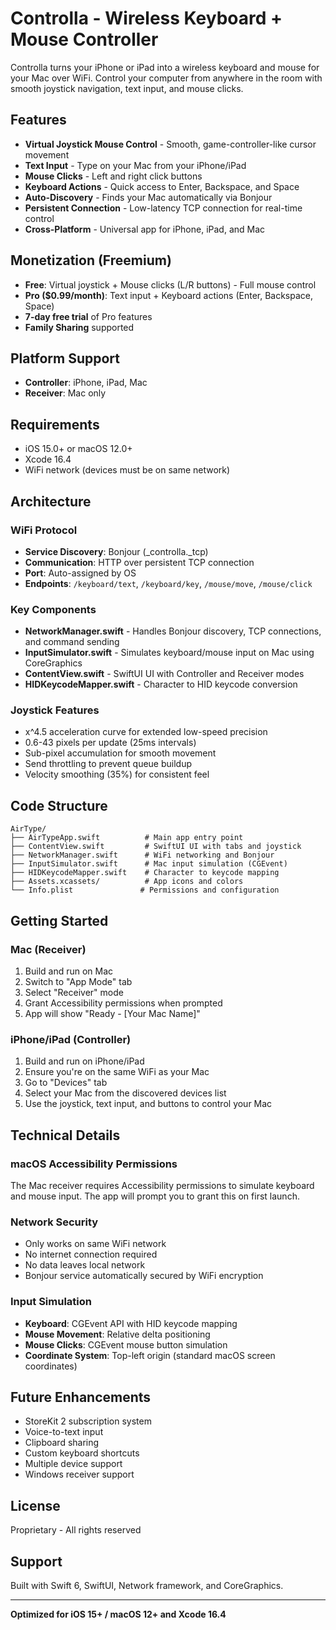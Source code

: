 # Controlla - Wireless Keyboard + Mouse Controller

Controlla turns your iPhone or iPad into a wireless keyboard and mouse for your Mac over WiFi. Control your computer from anywhere in the room with smooth joystick navigation, text input, and mouse clicks.

## Features

- **Virtual Joystick Mouse Control** - Smooth, game-controller-like cursor movement
- **Text Input** - Type on your Mac from your iPhone/iPad
- **Mouse Clicks** - Left and right click buttons
- **Keyboard Actions** - Quick access to Enter, Backspace, and Space
- **Auto-Discovery** - Finds your Mac automatically via Bonjour
- **Persistent Connection** - Low-latency TCP connection for real-time control
- **Cross-Platform** - Universal app for iPhone, iPad, and Mac

## Monetization (Freemium)

- **Free**: Virtual joystick + Mouse clicks (L/R buttons) - Full mouse control
- **Pro ($0.99/month)**: Text input + Keyboard actions (Enter, Backspace, Space)
- **7-day free trial** of Pro features
- **Family Sharing** supported

## Platform Support

- **Controller**: iPhone, iPad, Mac
- **Receiver**: Mac only

## Requirements

- iOS 15.0+ or macOS 12.0+
- Xcode 16.4
- WiFi network (devices must be on same network)

## Architecture

### WiFi Protocol
- **Service Discovery**: Bonjour (_controlla._tcp)
- **Communication**: HTTP over persistent TCP connection
- **Port**: Auto-assigned by OS
- **Endpoints**: `/keyboard/text`, `/keyboard/key`, `/mouse/move`, `/mouse/click`

### Key Components
- **NetworkManager.swift** - Handles Bonjour discovery, TCP connections, and command sending
- **InputSimulator.swift** - Simulates keyboard/mouse input on Mac using CoreGraphics
- **ContentView.swift** - SwiftUI UI with Controller and Receiver modes
- **HIDKeycodeMapper.swift** - Character to HID keycode conversion

### Joystick Features
- x^4.5 acceleration curve for extended low-speed precision
- 0.6-43 pixels per update (25ms intervals)
- Sub-pixel accumulation for smooth movement
- Send throttling to prevent queue buildup
- Velocity smoothing (35%) for consistent feel

## Code Structure

```
AirType/
├── AirTypeApp.swift          # Main app entry point
├── ContentView.swift         # SwiftUI UI with tabs and joystick
├── NetworkManager.swift      # WiFi networking and Bonjour
├── InputSimulator.swift      # Mac input simulation (CGEvent)
├── HIDKeycodeMapper.swift    # Character to keycode mapping
├── Assets.xcassets/          # App icons and colors
└── Info.plist               # Permissions and configuration
```

## Getting Started

### Mac (Receiver)
1. Build and run on Mac
2. Switch to "App Mode" tab
3. Select "Receiver" mode
4. Grant Accessibility permissions when prompted
5. App will show "Ready - [Your Mac Name]"

### iPhone/iPad (Controller)
1. Build and run on iPhone/iPad
2. Ensure you're on the same WiFi as your Mac
3. Go to "Devices" tab
4. Select your Mac from the discovered devices list
5. Use the joystick, text input, and buttons to control your Mac

## Technical Details

### macOS Accessibility Permissions
The Mac receiver requires Accessibility permissions to simulate keyboard and mouse input. The app will prompt you to grant this on first launch.

### Network Security
- Only works on same WiFi network
- No internet connection required
- No data leaves local network
- Bonjour service automatically secured by WiFi encryption

### Input Simulation
- **Keyboard**: CGEvent API with HID keycode mapping
- **Mouse Movement**: Relative delta positioning
- **Mouse Clicks**: CGEvent mouse button simulation
- **Coordinate System**: Top-left origin (standard macOS screen coordinates)

## Future Enhancements

- StoreKit 2 subscription system
- Voice-to-text input
- Clipboard sharing
- Custom keyboard shortcuts
- Multiple device support
- Windows receiver support

## License

Proprietary - All rights reserved

## Support

Built with Swift 6, SwiftUI, Network framework, and CoreGraphics.

---

**Optimized for iOS 15+ / macOS 12+ and Xcode 16.4**
